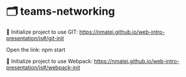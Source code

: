 # 🗂️ teams-networking

📃 Initialize project to use GIT:
https://nmatei.github.io/web-intro-presentation/js#/git-init

Open the link: npm start

📄 Initialize project to use Webpack:
https://nmatei.github.io/web-intro-presentation/js#/webpack-init
